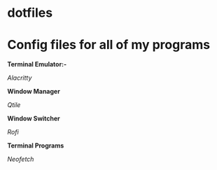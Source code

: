 # dotfiles

# Config files for all of my programs

**Terminal Emulator:-**

*Alacritty*


**Window Manager**

*Qtile*

**Window Switcher**

*Rofi*


**Terminal Programs**

*Neofetch*

